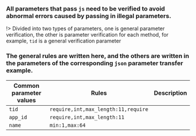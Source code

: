 ### All parameters that pass `js` need to be verified to avoid abnormal errors caused by passing in illegal parameters.

!> Divided into two types of parameters, one is general parameter verification, the other is parameter verification for each method, for example, `tid` is a general verification parameter

### The general rules are written here, and the others are written in the parameters of the corresponding `json` parameter transfer example.

| Common parameter values | Rules                               | Description |
| ----------------------- | ----------------------------------- | ----------- |
| `tid`                   | `require,int,max_length:11,require` |             |
| `app_id`                | `require,int,max_length:11`         |             |
| `name`                  | `min:1,max:64`                      |             |

